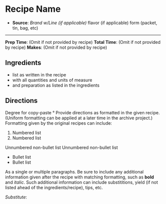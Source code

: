 # Recipe Name

- **Source**: *Brand w/Line (if applicable)* flavor (if applicable)  form (packet, tin, bag, etc)
---
**Prep Time**: (Omit if not provided by recipe)
**Total Time**: (Omit if not provided by recipe)
**Makes**: (Omit if not provided by recipe)

## Ingredients

- list as written in the recipe
- with all quantities and units of measure
- and preparation as listed in the ingredients

## Directions

Degree for copy-paste °
Provide directions as formatted in the given recipe. (Uniform formatting can be applied at a later time in the archive project.) Formatting given by the original recipes can include:

1. Numbered list
2. Numbered list

Unnumbered non-bullet list
Unnumbered non-bullet list

- Bullet list
- Bullet list

As a single or multiple paragraphs. Be sure to include any additional information given after the recipe with matching formatting, such as **bold** and *italic*.
Such additional information can include substititions, yield (if not listed ahead of the ingredients/recipe), tips, etc.

*Substitute*: 